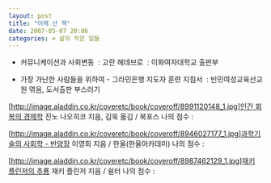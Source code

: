 ```yaml
---
layout: post
title: "어제 산 책"
date: 2007-05-07 20:06
categories: ⊙ 삶의 작은 일들
---
```


* 커뮤니케이션과 사회변동
 : 고란 헤데브로
 : 이화여자대학교 출판부

* 가장 가난한 사람들을 위하여 - 그라민은행 지도자 훈련 지침서
 : 빈민여성교육선교원 엮음, 도서출판 부스러기


[[http://image.aladdin.co.kr/coveretc/book/coveroff/8991120148_1.jpg]인간 회복의 경제학](http://www.aladdin.co.kr/shop/wproduct.aspx?ISBN=8991120148&partner=egloos)
진노 나오히코 지음, 김욱 옮김 / 북포스
나의 점수 : 






[[http://image.aladdin.co.kr/coveretc/book/coveroff/8946027177_1.jpg]과학기술의 사회학 - 반양장](http://www.aladdin.co.kr/shop/wproduct.aspx?ISBN=8946027177&partner=egloos)
이영희 지음 / 한울(한울아카데미)
나의 점수 : 






[[http://image.aladdin.co.kr/coveretc/book/coveroff/8987462129_1.jpg]재키 플린저의 추룡](http://www.aladdin.co.kr/shop/wproduct.aspx?ISBN=8987462129&partner=egloos)
재키 플린저 지음 / 쉴터
나의 점수 : 




       
